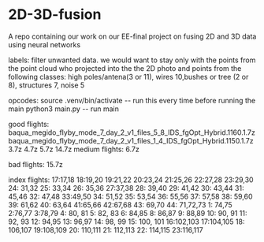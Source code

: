 # 2D-3D-fusion
A repo containing our work on our EE-final project on fusing 2D and 3D data using neural networks

labels: filter unwanted data. we would want to stay only with the points from the point cloud who projected into the the 2D photo and points from the following classes: high poles/antena(3 or 11), wires 10,bushes or tree (2 or 8), structures 7, noise 5

opcodes: source .venv/bin/activate -- run this every time before running the main python3 main.py -- run main

good flights: baqua_megido_flyby_mode_7_day_2_v1_files_5_8_IDS_fgOpt_Hybrid.1160.1.7z baqua_megido_flyby_mode_7_day_2_v1_files_1_4_IDS_fgOpt_Hybrid.1150.1.7z 3.7z 4.7z 5.7z 14.7z medium flights: 6.7z

bad flights: 15.7z

index flights: 17:17,18 18:19,20 19:21,22 20:23,24 21:25,26 22:27,28 23:29,30 24: 31,32 25: 33,34 26: 35,36 27:37,38 28: 39,40 29: 41,42 30: 43,44 31: 45,46 32: 47,48 33:49,50 34: 51,52 35: 53,54 36: 55,56 37: 57,58 38: 59,60 39: 61,62 40: 63,64 41:65,66 42:67,68 43: 69,70 44: 71,72,73 1: 74,75 2:76,77 3:78,79 4: 80, 81 5: 82, 83 6: 84,85 8: 86,87 9: 88,89 10: 90, 91 11: 92, 93 12: 94,95 13: 96,97 14: 98, 99 15: 100, 101 16:102,103 17:104,105 18: 106,107 19:108,109 20: 110,111 21: 112,113 22: 114,115 23:116,117

